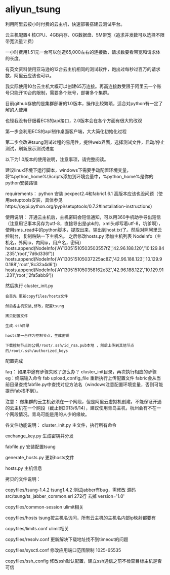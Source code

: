 aliyun_tsung
============

利用阿里云按小时付费的云主机，快速部署搭建云测试平台。

云主机配置4 核CPU、4GB内存、0G数据盘、5M带宽（追求并发数可以选择不限带宽流量计费）

 一小时费用1.51元一台可以创造65,000左右的连接数，请求数要看带宽和请求体的长度。
 
 有英文资料使用亚马逊的12台云主机相同的测试软件，跑出过每秒过百万的请求数，阿里云应该也可以。
 
 我实际使用10台云主机大概可以创建65万连接。再高连接数受限于阿里云一个账号只能开10台的限制，需要多个账号，部署多个集群。

目前github存放的是集群部署的1.0版本，操作比较繁琐，适合对python有一定了解的人使用

也怪我没有仔细看ECS的api接口，2.0版本会在各个方面有很大的改观


第一步会利用ECS的api制作桌面客户端，大大简化初始化过程

第二步会改进tsung测试过程的易用性，提供web界面，选择测试文件，启动/停止测试，刷新展示测试进度

以下为1.0版本的使用说明，注意事项，请完整阅读。

建议linux环境下运行脚本，windows下需要手动配置环境变量，将%python_home%\Scripts添加到环境变量中，%python_home%是你的python安装路径

requirements：
python 安装 pexpect2.4和fabric1.6.1 高版本应该也没问题（使用setuptools安装，具体参见https://pypi.python.org/pypi/setuptools/0.7.2#installation-instructions）



使用说明：
开通云主机后，主机密码会短信通知，可以用360手机助手导出短信（注意用记事本另存为utf-8，直接导出是gbk的，xml头却写着utf-8，坑爹啊），使用sms_read中的python脚本，提取出来，输出到host.txt了。然后对照阿里云控制台，复制粘贴一下主机名。
之后修改hosts.py
	添加主机列表 NodeInfo（主机名，外网ip，内网ip，用户名，密码）
	hosts.append(NodeInfo('AY13051510503503557fZ','42.96.188.120','10.129.84.235','root','7d6d336f'))
	hosts.append(NodeInfo('AY130515105037225ac8Z','42.96.188.123','10.129.90.188','root','8c32a4d6'))
	hosts.append(NodeInfo('AY1305151050358162e3Z','42.96.188.122','10.129.91.231','root','2fa5abb9'))

然后执行 cluster_init.py 

	会首先 更新copyfiles/hosts文件
	
	然后各主机安装,修改，配置tsung
	
	拷贝配置文件
	
	生成.ssh目录
	
	hosts第一台作为控制节点，生成密钥
	
	下载控制节点的公钥/root/.ssh/id_rsa.pub本地 ，然后上传到其他节点的/root/.ssh/authorized_keys
配置完成

faq：
如果中途有步骤失败了怎么办？
cluster_init目录，再次执行相应的步骤
eg：终端输入命令 fab upload_config_file 重新执行上传配置文件 
fabric会从当前目录查找fabfile.py中查找对应方法名（windows注意配置环境变量，否则可能提示fab找不到）。

注意：
做集群的云主机必须在一个网段，但是阿里云虚拟机创建，不能保证开通的云主机在一个网段（截止到2013/6/14），建议使用青岛主机，杭州会有不在一个网段情况。青岛可能是用的人少的缘故。

各文件功能说明：
cluster_init.py 主文件，执行所有命令

exchange_key.py 生成密钥并分发

fabfile.py 安装配置tsung

generate_hosts.py 更新hosts文件

hosts.py 主机信息


拷贝的文件说明：

copyfiles/tsung-1.4.2        tsung1.4.2 测试jabber有bug，需修改 源码 src/tsung/ts_jabber_common.erl  272行 去掉 version='1.0'

copyfiles/common-session     ulimit相关

copyfiles/hosts              tsung按主机名访问，所有云主机的主机名内部ip映射都要有

copyfiles/limits.conf        ulimit相关 

copyfiles/resolv.conf        更新解决下载地址找不到timeout的问题

copyfiles/sysctl.conf        修改应用端口范围限制 1025-65535

copyfiles/ssh_config         修改ssh默认配置，建立ssh通信之前不检查目标主机是否可信
